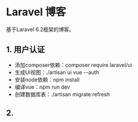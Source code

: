 # Laravel 博客
基于Laravel 6.2框架的博客。

## 1. 用户认证
  * 添加composer依赖：composer require laravel/ui
  * 生成UI视图：./artisan ui vue --auth
  * 安装node依赖：npm install
  * 编译vue：npm run dev
  * 创建数据库表：./artisan migrate:refresh

## 2. 

